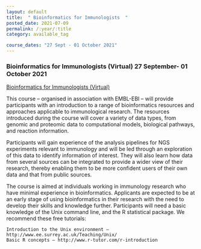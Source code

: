 ```yaml
---
layout: default
title:  " Bioinformatics for Immunologists  "
posted_date: 2021-07-09
permalink: /:year/:title
category: available_tag

course_dates: "27 Sept - 01 October 2021"
---
```


### Bioinformatics for Immunologists (Virtual) 27 September- 01 October 2021

[ Bioinformatics for Immunologists (Virtual)](https://coursesandconferences.wellcomeconnectingscience.org/event/bioinformatics-for-immunologists-virtual-20210927/?utm_source=dotdigital&utm_medium=Email_Virtual&utm_campaign=BioinformaticsImmuno21&utm_content=organic_email)

This course – organised in association with EMBL-EBI – will provide participants with an introduction to a range of bioinformatics resources and approaches applicable to immunological research. The resources introduced during the course will cover a variety of data types, from genomic and proteomic data to computational models, biological pathways, and reaction information.

Participants will gain experience of the analysis pipelines for NGS experiments relevant to immunology and will be led through an exploration of this data to identify information of interest. They will also learn how data from several sources can be integrated to provide a wider view of their research, thereby enabling them to be more confident users of their own data and that from public sources.

The course is aimed at individuals working in immunology research who have minimal experience in bioinformatics. Applicants are expected to be at an early stage of using bioinformatics in their research with the need to develop their skills and knowledge further. Participants will need a basic knowledge of the Unix command line, and the R statistical package. We recommend these free tutorials:

    Introduction to the Unix environment – http://www.ee.surrey.ac.uk/Teaching/Unix/
    Basic R concepts – http://www.r-tutor.com/r-introduction

